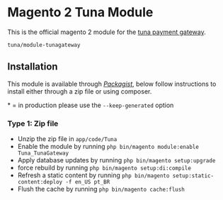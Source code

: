 # Magento 2 Tuna Module
This is the official magento 2 module for the [tuna payment gateway](https://tuna.uy).

    tuna/module-tunagateway

## Installation
This module is available through [*Packagist*](https://packagist.org/packages/tuna/module-tunagateway), below follow instructions to install either through a zip file or using composer.

\* = in production please use the `--keep-generated` option

### Type 1: Zip file

 - Unzip the zip file in `app/code/Tuna`
 - Enable the module by running `php bin/magento module:enable Tuna_TunaGateway`
 - Apply database updates by running `php bin/magento setup:upgrade`
 - force rebuild by running `php bin/magento setup:di:compile`
 - Refresh a static content by running `php bin/magento setup:static-content:deploy -f en_US pt_BR`
 - Flush the cache by running `php bin/magento cache:flush`
